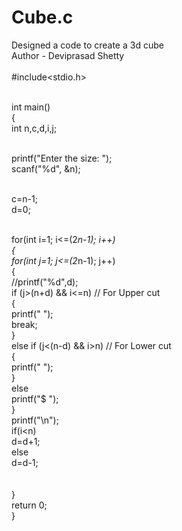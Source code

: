 # Cube.c
Designed a code to create a 3d cube <br>
Author - Deviprasad Shetty <br> 
<br> #include<stdio.h>

<br> int main()
<br> {
<br> int n,c,d,i,j;

<br> printf("Enter the size: ");
<br> scanf("%d", &n);

<br> c=n-1;
<br> d=0;

<br> for(int i=1; i<=(2*n-1); i++)
<br>    {
<br>     for(int j=1; j<=(2*n-1); j++)
<br>        {
<br>        //printf("%d",d);
<br>           if (j>(n+d) && i<=n) // For Upper cut
<br>           {
<br>              printf("  ");
<br>              break;
<br>           }
<br>           else if (j<(n-d) && i>n) // For Lower cut
<br>          {
<br>            printf("  ");
<br>          }
<br>          else
<br>          printf("$ ");
<br>        }
<br>        printf("\n");
<br>        if(i<n)
<br>        d=d+1;
<br>        else
<br>        d=d-1;
<br>        
<br>    }
<br>      return 0;
<br> }
